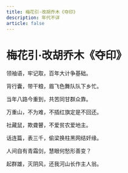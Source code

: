 ```yaml
---
title: 梅花引·改胡乔木《夺印》
description: 年代不详
article: false
---
```


# 梅花引·改胡乔木《夺印》

领袖语，牢记取，百年大计争基础。

背行囊，带干粮，眉飞色舞队队下乡忙。

当年八路今重到，共苦同甘群众靠。

万重山，不为难，不插红旗定是不回还。



社藏鼠，欺聋瞽，不爱贫农爱地主。

话连篇，表三千，偷梁换柱黑网结奸缘。

人间自有青霜剑，慧眼何愁形善变？

起群雄，灭阴风，还我河山长作主人翁。
